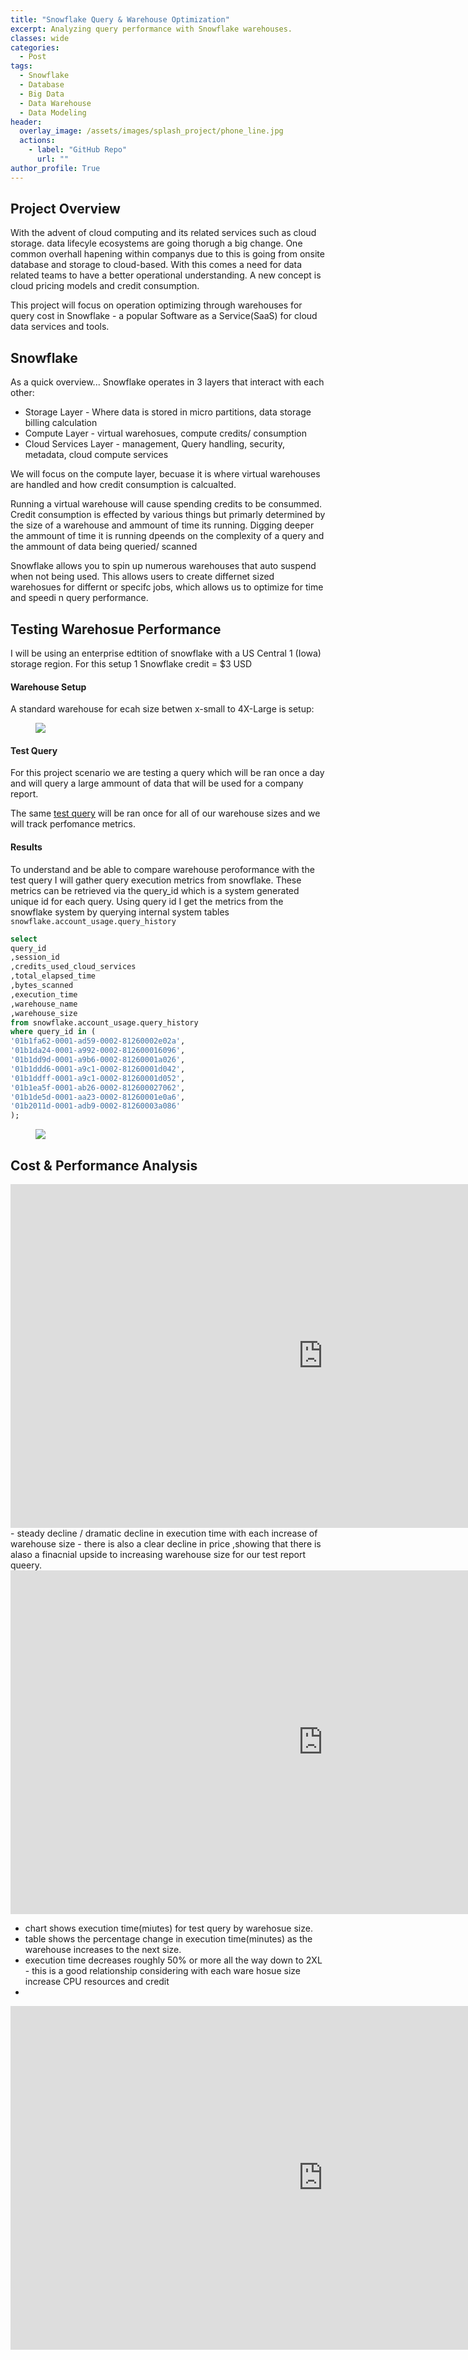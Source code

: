 ```yaml
---
title: "Snowflake Query & Warehouse Optimization"
excerpt: Analyzing query performance with Snowflake warehouses. 
classes: wide
categories:
  - Post
tags:
  - Snowflake
  - Database
  - Big Data
  - Data Warehouse 
  - Data Modeling 
header:
  overlay_image: /assets/images/splash_project/phone_line.jpg
  actions:
    - label: "GitHub Repo"
      url: ""
author_profile: True 
---
```



## Project Overview 
With the advent of cloud computing and its related services such as cloud storage. data lifecyle ecosystems are going thorugh a big change. One common overhall hapening within companys due to this is going from onsite database and storage to cloud-based. With this comes a need for data related teams to have a better operational understanding. 
A new concept is cloud pricing models and credit consumption. 

This project will focus on operation optimizing through warehouses for query cost in Snowflake - a popular Software as a Service(SaaS) for cloud data services and tools. 

## Snowflake 

As a quick overview...
Snowflake operates in 3 layers that interact with each other: 
- Storage Layer - Where data is stored in micro partitions, data storage billing calculation
-  Compute Layer - virtual warehosues, compute credits/ consumption 
-  Cloud Services Layer - management, Query handling, security, metadata, cloud compute services 

We will focus on the compute layer, becuase it is where virtual warehouses are handled and how credit consumption is calcualted. 

Running a virtual warehouse will cause spending credits to be consummed. Credit consumption is effected by various things but primarly determined by the size of a warehouse and ammount of time its running. Digging deeper the ammount of time it is running dpeends on the complexity of a query and the ammount of data being queried/ scanned  

Snowflake allows you to spin up numerous warehouses that auto suspend when not being used. This allows users to create differnet sized warehosues for differnt or specifc jobs, which allows us to optimize for time and speedi n query performance. 

## Testing Warehosue Performance 
I will be using an enterprise edtition of snowflake with a US Central 1 (Iowa) storage region. For this setup 1 Snowflake credit = $3 USD 

#### Warehouse Setup 
A standard warehouse for ecah size betwen x-small to 4X-Large is setup:

<div class="notice">
<figure>
  <a href="/assets/images/snowflake_op/warehouses_in_snowsight.png"><img src="/assets/images/snowflake_op/warehouses_in_snowsight.png"></a>
</figure>
</div>

#### Test Query
For this project scenario we are testing a query which will be ran once a day and will query a large ammount of data that will be used for a company report.


The same [test query](https://github.com/DonnieData/snowflake_warehouse_op/blob/main/SQL/project_test_query.sql) will be ran once for all of our warehouse sizes and we will track perfomance metrics. 

#### Results
To understand and be able to compare warehouse peroformance with the test query I will gather query execution metrics from snowflake. These metrics can be retrieved via the query_id which is a system generated unique id for each query. Using query id I get the metrics from the snowflake system by querying internal system tables `snowflake.account_usage.query_history`

```sql 
select 
query_id
,session_id
,credits_used_cloud_services
,total_elapsed_time
,bytes_scanned
,execution_time
,warehouse_name
,warehouse_size
from snowflake.account_usage.query_history
where query_id in (
'01b1fa62-0001-ad59-0002-81260002e02a',
'01b1da24-0001-a992-0002-812600016096',
'01b1dd9d-0001-a9b6-0002-81260001a026',
'01b1ddd6-0001-a9c1-0002-81260001d042',
'01b1ddff-0001-a9c1-0002-81260001d052',
'01b1ea5f-0001-ab26-0002-812600027062',
'01b1de5d-0001-aa23-0002-81260001e0a6',
'01b2011d-0001-adb9-0002-81260003a086'
);
````
<div class="notice">
<figure>
  <a href="/assets/images/snowflake_op/query_stats_shot1s.jpg"><img src="/assets/images/snowflake_op/query_stats_shot1s.jpg"></a>
</figure>
</div>


##  Cost & Performance Analysis 

<div class="notice">
<iframe width="1000" height="550" src="https://lookerstudio.google.com/embed/reporting/225f4ea2-e3d9-482f-8125-9972eaceb14f/page/PTDoD" frameborder="0" style="border:0" allowfullscreen sandbox="allow-storage-access-by-user-activation allow-scripts allow-same-origin allow-popups allow-popups-to-escape-sandbox"></iframe>
</div>
- steady decline / dramatic decline in execution time with each increase of warehouse size 
- there is also a clear decline in price ,showing that there  is alaso a finacnial upside to increasing warehouse size for our test report queery. 
<div class="notice">
  
</div>


<iframe width="1000" height="550" src="https://lookerstudio.google.com/embed/reporting/7e473c99-2c13-43b2-bb3b-d8e068e03b66/page/PTDoD" frameborder="0" style="border:0" allowfullscreen sandbox="allow-storage-access-by-user-activation allow-scripts allow-same-origin allow-popups allow-popups-to-escape-sandbox"></iframe>

- chart shows execution time(miutes) for test query by  warehosue size.
- table shows the percentage change in execution time(minutes) as the warehouse increases to the next size.
- execution time decreases roughly 50% or more all the way down to 2XL - this is a good relationship considering with each ware hosue size increase CPU resources and credit 
- 




<iframe width="1000" height="550" src="https://lookerstudio.google.com/embed/reporting/5ee1d556-9e16-4e82-989f-d278e2a2d593/page/PTDoD" frameborder="0" style="border:0" allowfullscreen sandbox="allow-storage-access-by-user-activation allow-scripts allow-same-origin allow-popups allow-popups-to-escape-sandbox"></iframe>


